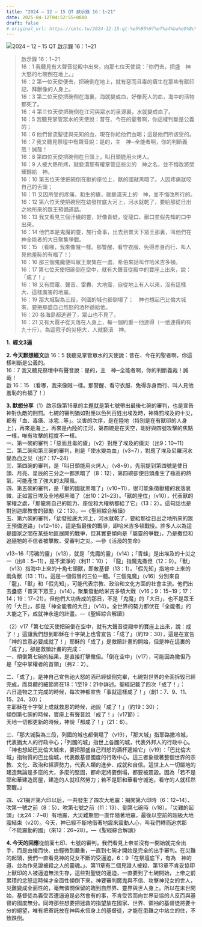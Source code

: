 ```yaml
---
title: "2024 – 12 – 15 QT 啟示錄 16：1~21"
date: 2025-04-12T04:52:55+0800
draft: false
# original_url: https://cmtc.tw/2024-12-15-qt-%e5%95%9f%e7%a4%ba%e9%8c%84-16%ef%bc%9a121
---
```


![2024 – 12 – 15 QT 啟示錄 16：1\~21](/images/qt.jpg  "2024 – 12 – 15 QT 啟示錄 16：1\~21")

> 啟示錄 16：1\~21  
> 16：1 我聽見有大聲音從殿中出來，向那七位天使說：「你們去，把盛　神大怒的七碗倒在地上。」  
> 16：2 第一位天使便去，把碗倒在地上，就有惡而且毒的瘡生在那些有獸印記、拜獸像的人身上。  
> 16：3 第二位天使把碗倒在海裏，海就變成血，好像死人的血，海中的活物都死了。  
> 16：4 第三位天使把碗倒在江河與眾水的泉源裏，水就變成血了。  
> 16：5 我聽見掌管眾水的天使說：昔在、今在的聖者啊，你這樣判斷是公義的；  
> 16：6 他們曾流聖徒與先知的血，現在你給他們血喝；這是他們所該受的。  
> 16：7 我又聽見祭壇中有聲音說：是的，主　神─全能者啊，你的判斷義哉！誠哉！  
> 16：8 第四位天使把碗倒在日頭上，叫日頭能用火烤人。  
> 16：9 人被大熱所烤，就褻瀆那有權掌管這些災的　神之名，並不悔改將榮耀歸給　神。  
> 16：10 第五位天使把碗倒在獸的座位上，獸的國就黑暗了。人因疼痛就咬自己的舌頭；  
> 16：11 又因所受的疼痛，和生的瘡，就褻瀆天上的　神，並不悔改所行的。  
> 16：12 第六位天使把碗倒在幼發拉底大河上，河水就乾了，要給那從日出之地所來的眾王預備道路。  
> 16：13 我又看見三個汙穢的靈，好像青蛙，從龍口、獸口並假先知的口中出來。  
> 16：14 他們本是鬼魔的靈，施行奇事，出去到普天下眾王那裏，叫他們在　神全能者的大日聚集爭戰。  
> 16：15 （看哪，我來像賊一樣。那警醒、看守衣服、免得赤身而行、叫人見他羞恥的有福了！）  
> 16：16 那三個鬼魔便叫眾王聚集在一處，希伯來話叫作哈米吉多頓。  
> 16：17 第七位天使把碗倒在空中，就有大聲音從殿中的寶座上出來，說：「成了！」  
> 16：18 又有閃電、聲音、雷轟、大地震，自從地上有人以來，沒有這樣大、這樣厲害的地震。  
> 16：19 那大城裂為三段，列國的城也都倒塌了；　神也想起巴比倫大城來，要把那盛自己烈怒的酒杯遞給他。  
> 16：20 各海島都逃避了，眾山也不見了。  
> 16：21 又有大雹子從天落在人身上，每一個約重一他連得（一他連得約有九十斤）。為這雹子的災極大，人就褻瀆　神。

**1.  經文3遍**

**2. 今天默想經文**啟 16：5 我聽見掌管眾水的天使說：昔在、今在的聖者啊，你這樣判斷是公義的。  
16：7 我又聽見祭壇中有聲音說：是的，主　神─全能者啊，你的判斷義哉！誠哉！  
啟 16：15 （看哪，我來像賊一樣。那警醒、看守衣服、免得赤身而行、叫人見他羞恥的有福了！）

**3. 默想分享**（1）啟示錄第16章的主題就是第七號帶出最後七碗的審判，也是宣告神對仇敵的刑罰。七碗的審判猶如對應以色列百姓出埃及時，神降罰埃及的十災，都有「血、毒瘡、冰雹…等」。災害的次序，是在陸地（特別是在有獸印的人身上），再來是海上，再來是內陸的江河，第四碗是在天空，剛好與四號攻擊的焦點一樣，唯有攻擊的程度不一樣。  
一、第一碗的審判：「惡而且毒的瘡」（v2）對應了埃及的瘡災（出9：10\~11）  
二、第二碗和第三碗的審判，則是「使水變為血」（v3\~7），對應了埃及尼羅河水變為血之災（出7：17\~24）  
三、第四碗的審判，是「叫日頭能用火烤人」（v8\~9）。先前提到第四號是使日頭、月亮、星辰的三分之一都黑暗了（8：12），第四碗卻使日頭產生了極高的熱氣，可能產生了強大的太陽風。  
四、第五碗的審判，是「獸的國就黑暗了」（v10\~11），很可能象徵獸權的衰落衰微，正如當日埃及全地都黑暗了（出10：21\~23）。「獸的座位」（v10），代表獸的掌權之處，「那龍將自己的能力、座位和大權柄都給了它」（13：2）。這句話也是對別迦摩教會的鼓勵（2：13）。—《聖經綜合解讀》  
五、第六碗的審判，「幼發拉底大河上，河水就乾了，要給那從日出之地所來的眾王預備道路」（v12\~16），這是指最後的戰爭，即哈米吉多頓戰役。許多人以為這是國家之間在某些地區展開的戰爭，但其實更傾向是「屬靈的爭戰」，乃是撒但和追隨牠的不信者被擊敗、受審判之災。—參《活潑的生命》

v13\~16「污穢的靈」（v13），就是「鬼魔的靈」（v14）；「青蛙」是出埃及的十災之一（出8：5\~11），是不潔淨的（利11：10）； 「龍」指魔鬼撒但（12：9）。「獸」（v13）指海中上來的十角七頭獸，即敵基督（13：1）。「假先知」指地中上來的兩角獸（13：11）。這是一個假冒的三位一體。「三個鬼魔」（v16）分別來自「龍」、「獸」和「假先知」，可能代表宗教、政治和文化方面的社會主流。他們出去蠱惑「普天下眾王」（v14），聚集發動哈米吉多頓大戰（v16；9：15\~19；17：14；19：17\~21）。但他們大功告成的那日，不是「鬼魔」的「大日」，也不是眾王的「大日」，卻是「神全能者的大日」（v14）。全世界的勢力都伏在「全能者」的大能之下，成就神永遠的計畫。—《聖經綜合解讀》

（2）v17「第七位天使把碗倒在空中，就有大聲音從殿中的寶座上出來，說：成了！」這讓我們想到耶穌在十字架上也曾宣告：「成了」（約19：30），這是在宣告「神的旨意必要成就了！」耶穌的「成了」是救贖計畫的開始，但是神在這裏的「成了」，卻是救贖計畫的完成：  
一、傾倒第七碗的結果，是直接打擊撒但。「倒在空中」（v17），可能因為撒但乃是「空中掌權者的首領」（弗2：2）。

二、「成了」，是神自己宣告祂大怒的酒已經傾倒完畢，七碗對世界的全面拆毀已經完成，而具體的細節將在18：1至19：21中詳述。聖經記載了四次「成了！」：  
六日造物之工完成的時候，每次神都宣告「事就這樣成了！」（創1：7、9、11、15、24、30）；  
主耶穌在十字架上成就救恩的時候，祂說「成了！」（約19：30）；  
傾倒第七碗的時候，寶座上有聲音說「成了！」（v17節）；  
天地一切都更新的時候，神說「都成了！」（21：6）。

三、「那大城裂為三段，列國的城也都倒塌了（v19），「那大城」指耶路撒冷城，代表猶太人的行政中心；「列國的城」指世上各國的城，代表外邦人的行政中心。「神也想起巴比倫大城來，要把那盛自己烈怒的酒杯遞給它」（v19）：「巴比倫大城」指物質的巴比倫城，代表敵基督國度的行政中心。這三者象徵著整個世界的宗教、文化、政治和經濟勢力，代表人類的進步、成就和自信。這世上人一切屬地的建造無論是多麼的大，多麼的堅固，都命定將要倒塌，都要被震毀。因為「若不是耶和華建造房屋，建造的人就枉然勞力；若不是耶和華看守城池，看守的人就枉然警醒。」

四、v21揭开第六印以后，一共發生了四次大地震：揭開第六印時（6：12\~14）、吹第一號之前（8：5）、吹第七號之前（11：13）、倒第七碗時（v18）。「災難的起頭」（太24：7\~8）有地震，大災難期間一直伴隨著地震，最後以空前的超級大地震結束（v20）。今天，神已經不斷地借著地震來震動人心，叫我們轉而追求那「不能震動的國」（來12：26\~28）。—《聖經綜合解讀》

**4. 今天的回應**從前面七印、七號的審判，我們看見上帝並沒有一開始就完全出手，而是由慢而快、由輕微到嚴重，一直到七碗才開始是完全的出手審判。在災難的起頭，我們一直看見神的兒女不斷的受逼迫，6：9「在祭壇底下，有為　神的道、並為作見證被殺之人的靈魂。」、第11章有二個見證人被殺、第13章不肯妥協印上獸印的人被逼迫無法生存，這些對聖徒的逼迫，一直要到了七碗開始，上帝之前累積的忿怒這時候才全面性傾倒下來，神要審判魔鬼與不信、攻擊神兒女的世人，災難變成全面性的，毫無憐憫保留的臨到自然界、靈界與世人身上。所以在末世開始，基督徒為義受苦遭逼迫是必然會有的事，不肯受苦而向世界妥協的人反而與基督的國度無分。同時那些想要把拯救的指望放在國家、世界、領袖的基督徒將要十分的絕望，唯有把寄託放在神與永恆身上的基督徒，才能在患難之中站立的住，不致跌倒。